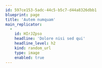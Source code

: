 ```yaml
---
id: 597ce153-5adc-44c5-b5c7-d44a8326dbb1
blueprint: page
title: 'Autem numquam'
main_replicator:
  -
    id: HIrJZpso
    headline: 'Dolore nisi sed qui'
    headline_level: h2
    kind: random_url
    type: image
    enabled: true
---
```

